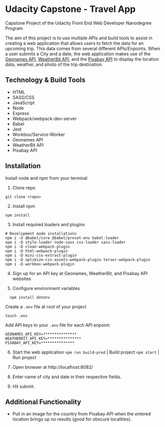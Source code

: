 # Udacity Capstone - Travel App

Capstone Project of the Udacity Front End Web Developer Nanodegree Program

The aim of this project is to use multiple APIs and build tools to assist in creating a web application that allows users to fetch the data for an upcoming trip. This data comes from several different APIs/Enpoints. When a user submits a City and a date, the web application makes use of the [Geonames API](http://www.geonames.org/export/web-services.html), [WeatherBit API](https://www.weatherbit.io/account/create), and the [Pixabay API](https://pixabay.com/api/docs/) to display the location data, weather, and photo of the trip destination.

## Technology & Build Tools
* HTML
* SASS/CSS
* JavaScript
* Node
* Express
* Webpack/webpack-dev-server
* Babel
* Jest
* Workbox/Service-Worker
* Geonames API
* WeatherBit API
* Pixabay API

## Installation
Install node and npm from your terminal
1. Clone repo 
```
git clone <repo>
```
2. Install npm
```
npm install
```
3. Install required loaders and plugins
```
# Development mode installations
npm i -D @babel/core @babel/preset-env babel-loader
npm i -D style-loader node-sass css-loader sass-loader
npm i -D clean-webpack-plugin
npm i -D html-webpack-plugin
npm i -D mini-css-extract-plugin
npm i -D optimize-css-assets-webpack-plugin terser-webpack-plugin
npm i -D workbox-webpack-plugin
```
4. Sign up for an API key at Geonames, WeatherBit, and Pixabay API websites

5. Configure environment variables
```
  npm install dotenv
  ```
  Create a `.env` file at  root of your project
  ```
  touch .env
  ```
  Add API keys to your `.env` file for each API enpoint:
  ```
GEONAMES_API_KEY=***************
WEATHERBIT_API_KEY=***************
PIXABAY_API_KEY=***************
```
6. Start the web application
`npm run build-prod` | Build project
`npm start` | Run project

7. Open browser at http://localhost:8082/

8. Enter name of city and date in their respective fields.

9. Hit submit.

## Additional Functionality
* Pull in an image for the country from Pixabay API when the entered location brings up no results (good for obscure localities).
